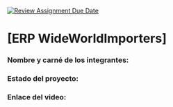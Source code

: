 [![Review Assignment Due Date](https://classroom.github.com/assets/deadline-readme-button-22041afd0340ce965d47ae6ef1cefeee28c7c493a6346c4f15d667ab976d596c.svg)](https://classroom.github.com/a/TcpR1N0p)
# [ERP WideWorldImporters]
### Nombre y carné de los integrantes: 


### Estado del proyecto:
### Enlace del video:
